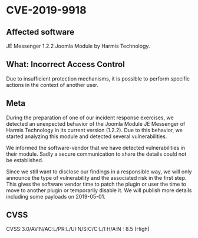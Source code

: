# CVE-2019-9918

## Affected software
JE Messenger 1.2.2 Joomla Module by Harmis Technology.

## What: Incorrect Access Control
Due to insufficient protection mechanisms, it is possible to perform specific actions in the context of another user. 

## Meta
During the preparation of one of our incident response exercises, we detected an unexpected behavior of the Joomla Module JE Messenger of Harmis Technology in its current version (1.2.2). Due to this behavior, we started analyzing this module and detected several vulnerabilities.

We informed the software-vendor that we have detected vulnerabilities in their module. Sadly a secure communication to share the details could not be established.

Since we still want to disclose our findings in a responsible way, we will only announce the type of vulnerability and the associated risk in the first step. This gives the software vendor time to patch the plugin or user the time to move to another plugin or temporarily disable it. We will publish more details including some payloads on 2019-05-01.

## CVSS
CVSS:3.0/AV:N/AC:L/PR:L/UI:N/S:C/C:L/I:H/A:N : 8.5 (High)
